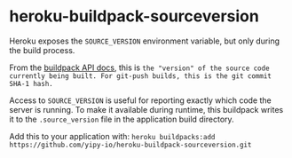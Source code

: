 # heroku-buildpack-sourceversion

Heroku exposes the `SOURCE_VERSION` environment variable, but only during the build process. 

From the [buildpack API docs](https://devcenter.heroku.com/articles/buildpack-api), this is `the "version" of the source code currently being built. For git-push builds, this is the git commit SHA-1 hash.` 

Access to `SOURCE_VERSION` is useful for reporting exactly which code the server is running. To make it available during runtime, this buildpack writes it to the `.source_version` file in the application build directory.

Add this to your application with: `heroku buildpacks:add https://github.com/yipy-io/heroku-buildpack-sourceversion.git`